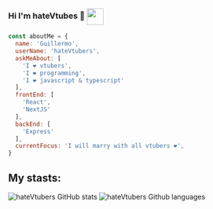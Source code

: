 ### Hi I'm hateVtubes 👋 <img src='https://c.tenor.com/KrfXBQ3EuFwAAAAM/hololive-sakamata-chloe.gif' align='center' width='34' height='34' >

```js
const aboutMe = {
  name: 'Guillermo',
  userName: 'hateVtubers',
  askMeAbout: [
    'I ❤️ vtubers',
    'I ❤️ programming',
    'I ❤️ javascript & typescript'
  ],
  frontEnd: [
    'React',
    'NextJS'
  ],
  backEnd: [
    'Express'
  ],
  currentFocus: 'I will marry with all vtubers ❤️',
}
```

## My stasts:

![hateVtubers GitHub stats](https://github-readme-stats.vercel.app/api?username=hateVtubers&show_icons=true&theme=synthwave)
![hateVtubers Github languages](https://github-readme-stats.vercel.app/api/top-langs/?username=hatevtubers&hide=html,css&layout=compact&card_width=495&title_color=eb1f6a&icon_color=e28905&text_color=999999&bg_color=0,27282200,0000000F&hide_border=true)


<!--
**hateVtubers/hateVtubers** is a ✨ _special_ ✨ repository because its `README.md` (this file) appears on your GitHub profile.

Here are some ideas to get you started:

- 🔭 I’m currently working on ...
- 🌱 I’m currently learning ...
- 👯 I’m looking to collaborate on ...
- 🤔 I’m looking for help with ...
- 💬 Ask me about ...
- 📫 How to reach me: ...
- 😄 Pronouns: ...
- ⚡ Fun fact: ...
-->
